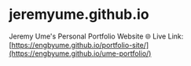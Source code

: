 # jeremyume.github.io
Jeremy Ume's Personal Portfolio Website
🌐 Live Link: [https://engbyume.github.io/portfolio-site/](https://engbyume.github.io/ume-portfolio/)
